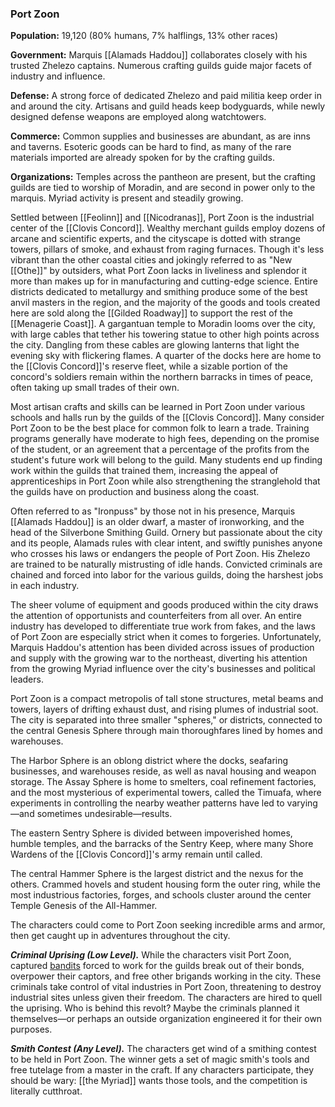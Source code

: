 ### Port Zoon

**Population:** 19,120 (80% humans, 7% halflings, 13% other races)

**Government:** Marquis [[Alamads Haddou]] collaborates closely with his trusted Zhelezo captains. Numerous crafting guilds guide major facets of industry and influence.

**Defense:** A strong force of dedicated Zhelezo and paid militia keep order in and around the city. Artisans and guild heads keep bodyguards, while newly designed defense weapons are employed along watchtowers.

**Commerce:** Common supplies and businesses are abundant, as are inns and taverns. Esoteric goods can be hard to find, as many of the rare materials imported are already spoken for by the crafting guilds.

**Organizations:** Temples across the pantheon are present, but the crafting guilds are tied to worship of Moradin, and are second in power only to the marquis. Myriad activity is present and steadily growing.

Settled between [[Feolinn]] and [[Nicodranas]], Port Zoon is the industrial center of the [[Clovis Concord]]. Wealthy merchant guilds employ dozens of arcane and scientific experts, and the cityscape is dotted with strange towers, pillars of smoke, and exhaust from raging furnaces. Though it's less vibrant than the other coastal cities and jokingly referred to as "New [[Othe]]" by outsiders, what Port Zoon lacks in liveliness and splendor it more than makes up for in manufacturing and cutting-edge science. Entire districts dedicated to metallurgy and smithing produce some of the best anvil masters in the region, and the majority of the goods and tools created here are sold along the [[Gilded Roadway]] to support the rest of the [[Menagerie Coast]]. A gargantuan temple to Moradin looms over the city, with large cables that tether his towering statue to other high points across the city. Dangling from these cables are glowing lanterns that light the evening sky with flickering flames. A quarter of the docks here are home to the [[Clovis Concord]]'s reserve fleet, while a sizable portion of the concord's soldiers remain within the northern barracks in times of peace, often taking up small trades of their own.

Most artisan crafts and skills can be learned in Port Zoon under various schools and halls run by the guilds of the [[Clovis Concord]]. Many consider Port Zoon to be the best place for common folk to learn a trade. Training programs generally have moderate to high fees, depending on the promise of the student, or an agreement that a percentage of the profits from the student's future work will belong to the guild. Many students end up finding work within the guilds that trained them, increasing the appeal of apprenticeships in Port Zoon while also strengthening the stranglehold that the guilds have on production and business along the coast.

Often referred to as "Ironpuss" by those not in his presence, Marquis [[Alamads Haddou]] is an older dwarf, a master of ironworking, and the head of the Silverbone Smithing Guild. Ornery but passionate about the city and its people, Alamads rules with clear intent, and swiftly punishes anyone who crosses his laws or endangers the people of Port Zoon. His Zhelezo are trained to be naturally mistrusting of idle hands. Convicted criminals are chained and forced into labor for the various guilds, doing the harshest jobs in each industry.

The sheer volume of equipment and goods produced within the city draws the attention of opportunists and counterfeiters from all over. An entire industry has developed to differentiate true work from fakes, and the laws of Port Zoon are especially strict when it comes to forgeries. Unfortunately, Marquis Haddou's attention has been divided across issues of production and supply with the growing war to the northeast, diverting his attention from the growing Myriad influence over the city's businesses and political leaders.

Port Zoon is a compact metropolis of tall stone structures, metal beams and towers, layers of drifting exhaust dust, and rising plumes of industrial soot. The city is separated into three smaller "spheres," or districts, connected to the central Genesis Sphere through main thoroughfares lined by homes and warehouses.

The Harbor Sphere is an oblong district where the docks, seafaring businesses, and warehouses reside, as well as naval housing and weapon storage. The Assay Sphere is home to smelters, coal refinement factories, and the most mysterious of experimental towers, called the Timuafa, where experiments in controlling the nearby weather patterns have led to varying—and sometimes undesirable—results.

The eastern Sentry Sphere is divided between impoverished homes, humble temples, and the barracks of the Sentry Keep, where many Shore Wardens of the [[Clovis Concord]]'s army remain until called.

The central Hammer Sphere is the largest district and the nexus for the others. Crammed hovels and student housing form the outer ring, while the most industrious factories, forges, and schools cluster around the center Temple Genesis of the All-Hammer.

The characters could come to Port Zoon seeking incredible arms and armor, then get caught up in adventures throughout the city.

_**Criminal Uprising (Low Level).**_ While the characters visit Port Zoon, captured [bandits](https://www.dndbeyond.com/monsters/bandit) forced to work for the guilds break out of their bonds, overpower their captors, and free other brigands working in the city. These criminals take control of vital industries in Port Zoon, threatening to destroy industrial sites unless given their freedom. The characters are hired to quell the uprising. Who is behind this revolt? Maybe the criminals planned it themselves—or perhaps an outside organization engineered it for their own purposes.

_**Smith Contest (Any Level).**_ The characters get wind of a smithing contest to be held in Port Zoon. The winner gets a set of magic smith's tools and free tutelage from a master in the craft. If any characters participate, they should be wary: [[the Myriad]] wants those tools, and the competition is literally cutthroat.